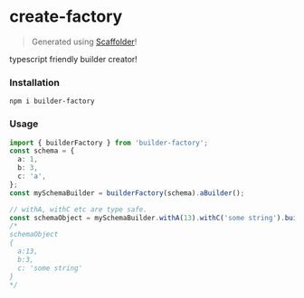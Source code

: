 # create-factory

> Generated using [Scaffolder](https://github.com/galElmalah/scaffolder)!

typescript friendly builder creator!


### Installation

`npm i builder-factory`

### Usage

```typescript 
import { builderFactory } from 'builder-factory';
const schema = {
  a: 1,
  b: 3,
  c: 'a',
};
const mySchemaBuilder = builderFactory(schema).aBuilder();

// withA, withC etc are type safe.
const schemaObject = mySchemaBuilder.withA(13).withC('some string').build();
/*
schemaObject
{
  a:13,
  b:3,
  c: 'some string'
}
*/

```

